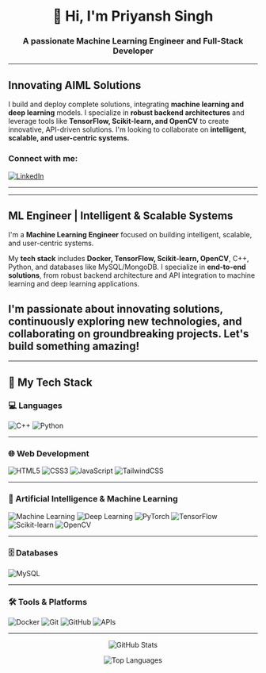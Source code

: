 <img src="https://steamuserimages-a.akamaihd.net/ugc/2438013375536940927/D370DBF7BFC83ED36F783F08A598FFF3E71A1D61/?imw=5000&imh=5000&ima=fit&impolicy=Letterbox&imcolor=%23000000&letterbox=false" alt="">

<h1 align="center">👋 Hi, I'm Priyansh Singh</h1>
<h3 align="center">A passionate Machine Learning Engineer and Full-Stack Developer </h3>

---
## Innovating AIML Solutions

I build and deploy complete solutions, integrating **machine learning and deep learning** models. I specialize in **robust backend architectures** and leverage tools like **TensorFlow, Scikit-learn, and OpenCV** to create innovative, API-driven solutions. I'm looking to collaborate on **intelligent, scalable, and user-centric systems.**
  
<h3 align="left">Connect with me:</h3>
<p align="left">
<a href="https://www.linkedin.com/in/priyansh-singh-575a57289/" target="blank"><img src="https://img.shields.io/badge/LinkedIn-0077B5?style=flat-square&logo=linkedin&logoColor=white" alt="LinkedIn" /></a>
</p>

---

---
## ML Engineer | Intelligent & Scalable Systems

I'm a **Machine Learning Engineer** focused on building intelligent, scalable, and user-centric systems.

My **tech stack** includes **Docker, TensorFlow, Scikit-learn, OpenCV**, C++, Python, and databases like MySQL/MongoDB. I specialize in **end-to-end solutions**, from robust backend architecture and API integration to machine learning and deep learning applications.

I'm passionate about **innovating solutions**, continuously exploring new technologies, and **collaborating** on groundbreaking projects. Let's build something amazing!
---
---
## 🚀 My Tech Stack

### 💻 Languages
![C++](https://img.shields.io/badge/C%2B%2B-00599C?style=flat-square&logo=c%2B%2B&logoColor=white)
![Python](https://img.shields.io/badge/Python-3776AB?style=flat-square&logo=python&logoColor=white)

---

### 🌐 Web Development
![HTML5](https://img.shields.io/badge/HTML5-E34F26?style=flat-square&logo=html5&logoColor=white)
![CSS3](https://img.shields.io/badge/CSS3-1572B6?style=flat-square&logo=css3&logoColor=white)
![JavaScript](https://img.shields.io/badge/JavaScript-F7DF1E?style=flat-square&logo=javascript&logoColor=black)
![TailwindCSS](https://img.shields.io/badge/Tailwind_CSS-06B6D4?style=flat-square&logo=tailwind-css&logoColor=white)

---

### 🤖 Artificial Intelligence & Machine Learning
![Machine Learning](https://img.shields.io/badge/Machine%20Learning-yellow?style=flat-square)
![Deep Learning](https://img.shields.io/badge/Deep%20Learning-orange?style=flat-square)
![PyTorch](https://img.shields.io/badge/PyTorch-EE4C2C?style=flat-square&logo=pytorch&logoColor=white)
![TensorFlow](https://img.shields.io/badge/TensorFlow-FF6F00?style=flat-square&logo=tensorflow&logoColor=white)
![Scikit-learn](https://img.shields.io/badge/Scikit--learn-F7931E?style=flat-square&logo=scikit-learn&logoColor=white)
![OpenCV](https://img.shields.io/badge/OpenCV-5C3EE8?style=flat-square&logo=opencv&logoColor=white)

---

### 🗄️ Databases
![MySQL](https://img.shields.io/badge/MySQL-4479A1?style=flat-square&logo=mysql&logoColor=white)

---

### 🛠️ Tools & Platforms
![Docker](https://img.shields.io/badge/Docker-2496ED?style=flat-square&logo=docker&logoColor=white)
![Git](https://img.shields.io/badge/Git-F05032?style=flat-square&logo=git&logoColor=white)
![GitHub](https://img.shields.io/badge/GitHub-181717?style=flat-square&logo=github&logoColor=white)
![APIs](https://img.shields.io/badge/APIs-blue?style=flat-square)

---

<p align="center"> <img src="https://github-readme-stats.vercel.app/api?username=priyanshsingh11&show_icons=true&theme=tokyonight&count_private=true" alt="GitHub Stats" /> </p>
<p align="center"> <img src="https://github-readme-stats.vercel.app/api/top-langs/?username=priyanshsingh11&layout=compact&theme=tokyonight" alt="Top Languages" /> </p>

